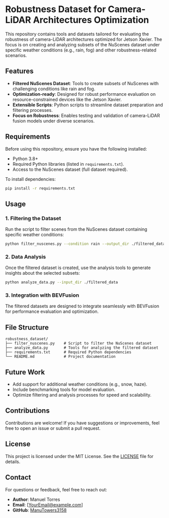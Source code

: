 # Robustness Dataset for Camera-LiDAR Architectures Optimization

This repository contains tools and datasets tailored for evaluating the robustness of camera-LiDAR architectures optimized for Jetson Xavier. The focus is on creating and analyzing subsets of the NuScenes dataset under specific weather conditions (e.g., rain, fog) and other robustness-related scenarios.

## Features

- **Filtered NuScenes Dataset**: Tools to create subsets of NuScenes with challenging conditions like rain and fog.
- **Optimization-ready**: Designed for robust performance evaluation on resource-constrained devices like the Jetson Xavier.
- **Extensible Scripts**: Python scripts to streamline dataset preparation and filtering processes.
- **Focus on Robustness**: Enables testing and validation of camera-LiDAR fusion models under diverse scenarios.

## Requirements

Before using this repository, ensure you have the following installed:

- Python 3.8+
- Required Python libraries (listed in `requirements.txt`).
- Access to the NuScenes dataset (full dataset required).

To install dependencies:

```bash
pip install -r requirements.txt
```

## Usage

### 1. Filtering the Dataset

Run the script to filter scenes from the NuScenes dataset containing specific weather conditions:

```bash
python filter_nuscenes.py --condition rain --output_dir ./filtered_data
```

### 2. Data Analysis

Once the filtered dataset is created, use the analysis tools to generate insights about the selected subsets:

```bash
python analyze_data.py --input_dir ./filtered_data
```

### 3. Integration with BEVFusion

The filtered datasets are designed to integrate seamlessly with BEVFusion for performance evaluation and optimization.

## File Structure

```
robustness_dataset/
├── filter_nuscenes.py    # Script to filter the NuScenes dataset
├── analyze_data.py       # Tools for analyzing the filtered dataset
├── requirements.txt      # Required Python dependencies
└── README.md             # Project documentation
```

## Future Work

- Add support for additional weather conditions (e.g., snow, haze).
- Include benchmarking tools for model evaluation.
- Optimize filtering and analysis processes for speed and scalability.

## Contributions

Contributions are welcome! If you have suggestions or improvements, feel free to open an issue or submit a pull request.

## License

This project is licensed under the MIT License. See the [LICENSE](LICENSE) file for details.

## Contact

For questions or feedback, feel free to reach out:

- **Author**: Manuel Torres  
- **Email**: [YourEmail@example.com]  
- **GitHub**: [ManuTowers3158](https://github.com/ManuTowers3158)
